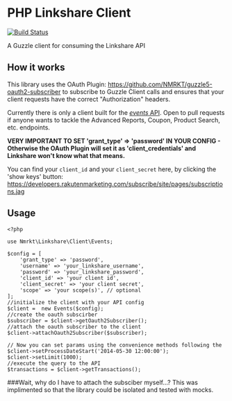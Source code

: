 PHP Linkshare Client
==========================

[![Build Status](https://travis-ci.org/NMRKT/linkshare.svg)](https://travis-ci.org/NMRKT/linkshare)

A Guzzle client for consuming the Linkshare API

## How it works

This library uses the OAuth Plugin: https://github.com/NMRKT/guzzle5-oauth2-subscriber to subscribe to Guzzle Client calls and ensures that your client requests have the correct "Authorization" headers.

Currently there is only a client built for the [*events* API](https://developers.rakutenmarketing.com/subscribe/apis/info?name=Events&version=1.0&provider=LinkShare). Open to pull requests if anyone wants to tackle the Advanced Reports, Coupon, Product Search, etc. endpoints.

**VERY IMPORTANT TO SET 'grant_type' => 'password' IN YOUR CONFIG - Otherwise the OAuth Plugin will set it as 'client_credentials' and Linkshare won't know what that means.**

You can find your `client_id` and your `client_secret` here, by clicking the 'show keys' button: https://developers.rakutenmarketing.com/subscribe/site/pages/subscriptions.jag

## Usage
```
<?php

use Nmrkt\Linkshare\Client\Events;

$config = [
    'grant_type' => 'password',
    'username' => 'your_linkshare_username',
    'password' => 'your_linkshare_password',
    'client_id' => 'your client id',
    'client_secret' => 'your client secret',
    'scope' => 'your scope(s)', // optional
];
//initialize the client with your API config
$client =  new Events($config);
//create the oauth subscirber
$subscriber = $client->getOauth2Subscriber();
//attach the oauth subscriber to the client
$client->attachOauth2Subscriber($subscriber);

// Now you can set params using the convenience methods following the 
$client->setProcessDateStart('2014-05-30 12:00:00');
$client->setLimit(1000);
//execute the query to the API
$transactions = $client->getTransactions();

```

###Wait, why do I have to attach the subsciber myself...?
This was implimented so that the library could be isolated and tested with mocks.
